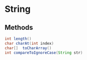 # String

## Methods

```java
int	length()
char charAt(int index)
char[]	toCharArray()
int	compareToIgnoreCase(String str)
```

